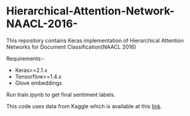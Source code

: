 # Hierarchical-Attention-Network-NAACL-2016-
This repository contains Keras implementation of  Hierarchical Attention Networks for Document Classification(NAACL 2016)

Requirements:-
* Keras>=2.1.x
* Tensorflow>=1.4.x
* Glove embeddings

Run train.ipynb to get final sentiment labels.

This code uses data from Kaggle which is available at this [link](https://www.kaggle.com/c/word2vec-nlp-tutorial).
